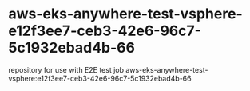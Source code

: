 # aws-eks-anywhere-test-vsphere-e12f3ee7-ceb3-42e6-96c7-5c1932ebad4b-66
repository for use with E2E test job aws-eks-anywhere-test-vsphere:e12f3ee7-ceb3-42e6-96c7-5c1932ebad4b-66
